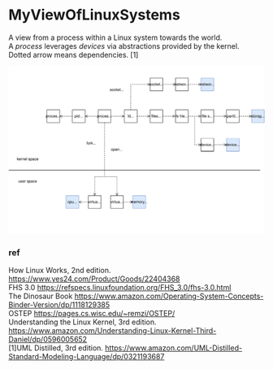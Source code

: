 # MyViewOfLinuxSystems

A view from a process within a Linux system towards the world.  
A _process_ leverages _devices_ via abstractions provided by the kernel.  
Dotted arrow means dependencies. [1]

![Diagram: A view from a process within a Linux system towards the world](https://github.com/lsc4719/MyViewOfComputerSystem/blob/main/process-view-0.drawio.svg)

### ref
How Linux Works, 2nd edition. https://www.yes24.com/Product/Goods/22404368  
FHS 3.0 https://refspecs.linuxfoundation.org/FHS_3.0/fhs-3.0.html  
The Dinosaur Book https://www.amazon.com/Operating-System-Concepts-Binder-Version/dp/1118129385  
OSTEP https://pages.cs.wisc.edu/~remzi/OSTEP/  
Understanding the Linux Kernel, 3rd edition. https://www.amazon.com/Understanding-Linux-Kernel-Third-Daniel/dp/0596005652  
[1]UML Distilled, 3rd edition. https://www.amazon.com/UML-Distilled-Standard-Modeling-Language/dp/0321193687  

